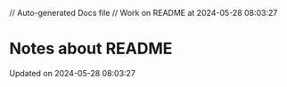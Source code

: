 // Auto-generated Docs file
// Work on README at 2024-05-28 08:03:27
# Notes about README
Updated on 2024-05-28 08:03:27
